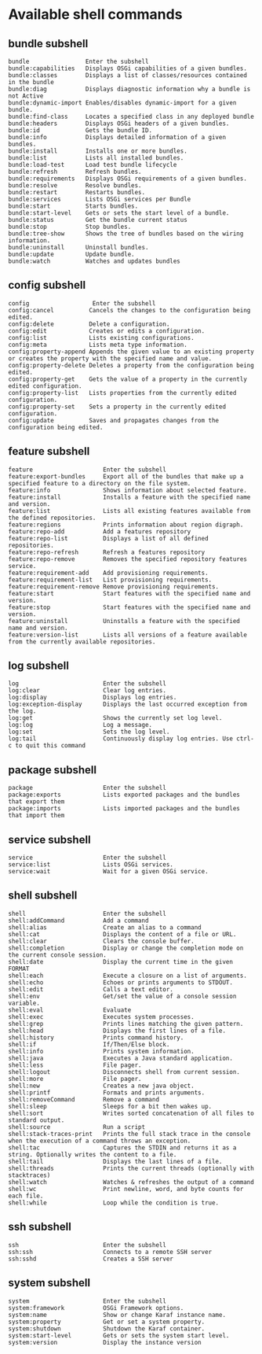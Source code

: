 # Available shell commands

## bundle subshell

    bundle                Enter the subshell
    bundle:capabilities   Displays OSGi capabilities of a given bundles.
    bundle:classes        Displays a list of classes/resources contained in the bundle
    bundle:diag           Displays diagnostic information why a bundle is not Active
    bundle:dynamic-import Enables/disables dynamic-import for a given bundle.
    bundle:find-class     Locates a specified class in any deployed bundle
    bundle:headers        Displays OSGi headers of a given bundles.
    bundle:id             Gets the bundle ID.
    bundle:info           Displays detailed information of a given bundles.
    bundle:install        Installs one or more bundles.
    bundle:list           Lists all installed bundles.
    bundle:load-test      Load test bundle lifecycle
    bundle:refresh        Refresh bundles.
    bundle:requirements   Displays OSGi requirements of a given bundles.
    bundle:resolve        Resolve bundles.
    bundle:restart        Restarts bundles.
    bundle:services       Lists OSGi services per Bundle
    bundle:start          Starts bundles.
    bundle:start-level    Gets or sets the start level of a bundle.
    bundle:status         Get the bundle current status
    bundle:stop           Stop bundles.
    bundle:tree-show      Shows the tree of bundles based on the wiring information.
    bundle:uninstall      Uninstall bundles.
    bundle:update         Update bundle.
    bundle:watch          Watches and updates bundles

## config subshell

    config                  Enter the subshell
    config:cancel          Cancels the changes to the configuration being edited.
    config:delete          Delete a configuration.
    config:edit            Creates or edits a configuration.
    config:list            Lists existing configurations.
    config:meta            Lists meta type information.
    config:property-append Appends the given value to an existing property or creates the property with the specified name and value.
    config:property-delete Deletes a property from the configuration being edited.
    config:property-get    Gets the value of a property in the currently edited configuration.
    config:property-list   Lists properties from the currently edited configuration.
    config:property-set    Sets a property in the currently edited configuration.
    config:update          Saves and propagates changes from the configuration being edited.

## feature subshell

	feature                    Enter the subshell
	feature:export-bundles     Export all of the bundles that make up a specified feature to a directory on the file system.
	feature:info               Shows information about selected feature.
	feature:install            Installs a feature with the specified name and version.
	feature:list               Lists all existing features available from the defined repositories.
	feature:regions            Prints information about region digraph.
	feature:repo-add           Add a features repository
	feature:repo-list          Displays a list of all defined repositories.
	feature:repo-refresh       Refresh a features repository
	feature:repo-remove        Removes the specified repository features service.
	feature:requirement-add    Add provisioning requirements.
	feature:requirement-list   List provisioning requirements.
	feature:requirement-remove Remove provisioning requirements.
	feature:start              Start features with the specified name and version.
	feature:stop               Start features with the specified name and version.
	feature:uninstall          Uninstalls a feature with the specified name and version.
	feature:version-list       Lists all versions of a feature available from the currently available repositories.

## log subshell

	log                        Enter the subshell
	log:clear                  Clear log entries.
	log:display                Displays log entries.
	log:exception-display      Displays the last occurred exception from the log.
	log:get                    Shows the currently set log level.
	log:log                    Log a message.
	log:set                    Sets the log level.
	log:tail                   Continuously display log entries. Use ctrl-c to quit this command

## package subshell

	package                    Enter the subshell
	package:exports            Lists exported packages and the bundles that export them
	package:imports            Lists imported packages and the bundles that import them

## service subshell

	service                    Enter the subshell
	service:list               Lists OSGi services.
	service:wait               Wait for a given OSGi service.

## shell subshell

	shell                      Enter the subshell
	shell:addCommand           Add a command
	shell:alias                Create an alias to a command
	shell:cat                  Displays the content of a file or URL.
	shell:clear                Clears the console buffer.
	shell:completion           Display or change the completion mode on the current console session.
	shell:date                 Display the current time in the given FORMAT
	shell:each                 Execute a closure on a list of arguments.
	shell:echo                 Echoes or prints arguments to STDOUT.
	shell:edit                 Calls a text editor.
	shell:env                  Get/set the value of a console session variable.
	shell:eval                 Evaluate
	shell:exec                 Executes system processes.
	shell:grep                 Prints lines matching the given pattern.
	shell:head                 Displays the first lines of a file.
	shell:history              Prints command history.
	shell:if                   If/Then/Else block.
	shell:info                 Prints system information.
	shell:java                 Executes a Java standard application.
	shell:less                 File pager.
	shell:logout               Disconnects shell from current session.
	shell:more                 File pager.
	shell:new                  Creates a new java object.
	shell:printf               Formats and prints arguments.
	shell:removeCommand        Remove a command
	shell:sleep                Sleeps for a bit then wakes up.
	shell:sort                 Writes sorted concatenation of all files to standard output.
	shell:source               Run a script
	shell:stack-traces-print   Prints the full stack trace in the console when the execution of a command throws an exception.
	shell:tac                  Captures the STDIN and returns it as a string. Optionally writes the content to a file.
	shell:tail                 Displays the last lines of a file.
	shell:threads              Prints the current threads (optionally with stacktraces)
	shell:watch                Watches & refreshes the output of a command
	shell:wc                   Print newline, word, and byte counts for each file.
	shell:while                Loop while the condition is true.

## ssh subshell

	ssh                        Enter the subshell
	ssh:ssh                    Connects to a remote SSH server
	ssh:sshd                   Creates a SSH server

## system subshell

	system                     Enter the subshell
	system:framework           OSGi Framework options.
	system:name                Show or change Karaf instance name.
	system:property            Get or set a system property.
	system:shutdown            Shutdown the Karaf container.
	system:start-level         Gets or sets the system start level.
	system:version             Display the instance version
		